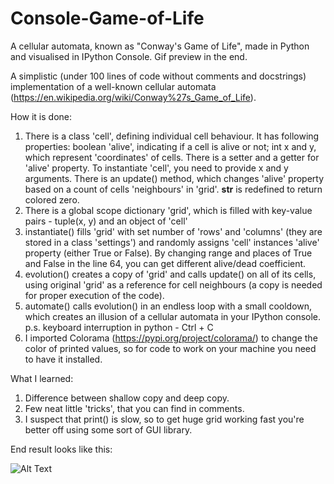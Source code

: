 # Console-Game-of-Life
A cellular automata, known as "Conway's Game of Life", made in Python and visualised in IPython Console. Gif preview in the end.

A simplistic (under 100 lines of code without comments and docstrings) implementation of a well-known cellular automata (https://en.wikipedia.org/wiki/Conway%27s_Game_of_Life).

How it is done:
1) There is a class 'cell', defining individual cell behaviour. It has following properties: boolean 'alive', indicating if a cell is alive or not; int x and y, which represent 'coordinates' of cells.
There is a setter and a getter for 'alive' property.
To instantiate 'cell', you need to provide x and y arguments.
There is an update() method, which changes 'alive' property based on a count of cells 'neighbours' in 'grid'.
__str__ is redefined to return colored zero.
2) There is a global scope dictionary 'grid', which is filled with key-value pairs - tuple(x, y) and an object of 'cell'
3) instantiate() fills 'grid' with set number of 'rows' and 'columns' (they are stored in a class 'settings') and randomly assigns 'cell' instances 'alive' property (either True or False). 
By changing range and places of True and False in the line 64, you can get different alive/dead coefficient.
4) evolution() creates a copy of 'grid' and calls update() on all of its cells, using original 'grid' as a reference for cell neighbours (a copy is needed for proper execution of the code).
5) automate() calls evolution() in an endless loop with a small cooldown, which creates an illusion of a cellular automata in your IPython console. p.s. keyboard interruption in python - Ctrl + C
6) I imported Colorama (https://pypi.org/project/colorama/) to change the color of printed values, so for code to work on your machine you need to have it installed.

What I learned:
1) Difference between shallow copy and deep copy.
3) Few neat little 'tricks', that you can find in comments.
3) I suspect that print() is slow, so to get huge grid working fast you're better off using some sort of GUI library.

End result looks like this:

![Alt Text](https://s4.gifyu.com/images/ezgif-3-0b802657f083.gif)
